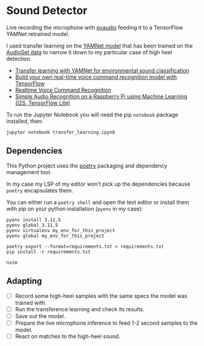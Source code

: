 # Sound Detector

Live recording the microphone with [pyaudio](https://people.csail.mit.edu/hubert/pyaudio/)
feeding it to a TensorFlow YAMNet retrained model.

I used transfer learning on the [YAMNet model](https://tfhub.dev/google/yamnet/1) that
has been trained on the [AudioSet data](https://research.google.com/audioset/) to narrow
it down to my particular case of high heel detection.

- [Transfer learning with YAMNet for environmental sound classification](https://www.tensorflow.org/tutorials/audio/transfer_learning_audio)
- [Build your own real-time voice command recognition model with TensorFlow](https://www.youtube.com/watch?v=m-JzldXm9bQ)
- [Realtime Voice Command Recognition](https://github.com/AssemblyAI-Examples/realtime-voice-command-recognition)
- [Simple Audio Recognition on a Raspberry Pi using Machine Learning (I2S, TensorFlow Lite)](https://electronut.in/audio-recongnition-ml/)

To run the Jupyter Notebook you will need the pip `notebook` package installed, then:

```
jupyter notebook transfer_learning.ipynb
```

## Dependencies

This Python project uses the [poetry](https://python-poetry.org/) packaging and
dependency management tool.

In my case my LSP of my editor won't pick up the dependencies because `poetry`
encapsulates them.

You can either run a `poetry shell` and open the text editor or install them with pip
on your python installation (`pyenv` in my case):

```
pyenv install 3.11.5
pyenv global 3.11.5
pyenv virtualenv my_env_for_this_project
pyenv global my_env_for_this_project

poetry export --format=requirements.txt > requirements.txt
pip install -r requirements.txt

nvim
```

## Adapting

- [ ] Record some high-heel samples with the same specs the model was trained with.
- [ ] Run the transference learning and check its results.
- [ ] Save out the model.
- [ ] Prepare the live microphone inference to feed 1-2 second samples to the model.
- [ ] React on matches to the high-heel sound.
